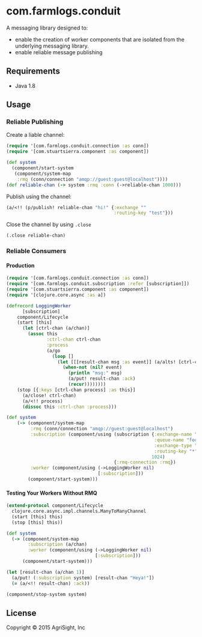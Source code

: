 # com.farmlogs.conduit

A messaging library designed to:

- enable the creation of worker components that are isolated from the
underlying messaging library.
- enable reliable message publishing

## Requirements

- Java 1.8

## Usage

### Reliable Publishing

Create a liable channel:

```clojure
(require '[com.farmlogs.conduit.connection :as conn])
(require '[com.stuartsierra.component :as component])

(def system
  (component/start-system
   (component/system-map
    :rmq (conn/connection "amqp://guest:guest@localhost"))))
(def reliable-chan (-> system :rmq :conn (->reliable-chan 1000)))
```

Publish using the channel:

```clojure
(a/<!! (p/publish! reliable-chan "hi!" {:exchange ""
                                        :routing-key "test"}))
```

Close the channel by using `.close`

```clojure
(.close reliable-chan)
```

### Reliable Consumers

#### Production

```clojure
(require '[com.farmlogs.conduit.connection :as conn])
(require '[com.farmlogs.conduit.subscription :refer [subscription]])
(require '[com.stuartsierra.component :as component])
(require '[clojure.core.async :as a])

(defrecord LoggingWorker
      [subscription]
    component/Lifecycle
    (start [this]
      (let [ctrl-chan (a/chan)]
        (assoc this
               :ctrl-chan ctrl-chan
               :process
               (a/go
                 (loop []
                   (let [[[result-chan msg :as event]] (a/alts! [ctrl-chan subscription])]
                     (when-not (nil? event)
                       (println "msg:" msg)
                       (a/put! result-chan :ack)
                       (recur))))))))
    (stop [{:keys [ctrl-chan process] :as this}]
      (a/close! ctrl-chan)
      (a/<!! process)
      (dissoc this :ctrl-chan :process)))

(def system
    (-> (component/system-map
         :rmq (conn/connection "amqp://guest:guest@localhost")
         :subscription (component/using (subscription {:exchange-name "foo"
                                                       :queue-name "foo"
                                                       :exchange-type "topic"
                                                       :routing-key "*"}
                                                      1024)
                                        {:rmq-connection :rmq})
         :worker (component/using (->LoggingWorker nil)
                                  [:subscription]))
        (component/start-system)))
```

#### Testing Your Workers Without RMQ

```clojure
(extend-protocol component/Lifecycle
  clojure.core.async.impl.channels.ManyToManyChannel
  (start [this] this)
  (stop [this] this))

(def system
  (-> (component/system-map
        :subscription (a/chan)
        :worker (component/using (->LoggingWorker nil)
                                 [:subscription]))
      (component/start-system)))

(let [result-chan (a/chan 1)]
  (a/put! (:subscription system) [result-chan "Heya!"])
  (= (a/<!! result-chan) :ack))

(component/stop-system system)
```

## License

Copyright © 2015 AgriSight, Inc
